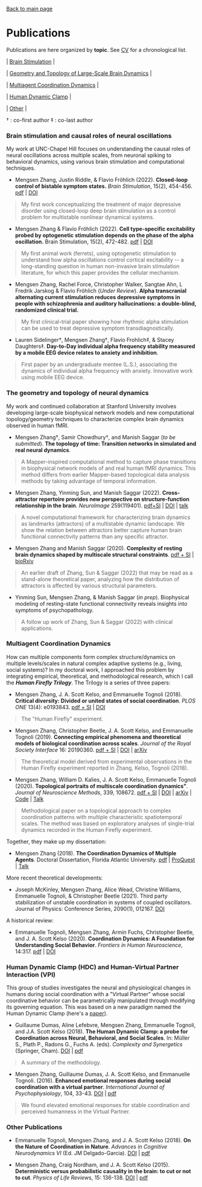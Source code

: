 [Back to main page](index.md) 
# Publications
Publications are here organized by __topic__. See [CV](/docs/MengsenZhang_CV.pdf) for a chronological list. 

| [Brain Stimulation](#brain-stimulation-and-causal-roles-of-neural-oscillations) | 

| [Geometry and Topology of Large-Scale Brain Dynamics](#the-geometry-and-topology-of-neural-dynamics) |

| [Multiagent Coordination Dynamics](#multiagent-coordination-dynamics) |

| [Human Dynamic Clamp](#human-dynamic-clamp-hdc-and-human-virtual-partner-interaction-vpi) |

| [Other](#other-publications) |

&dagger; : co-first author
&Dagger; : co-last author

### Brain stimulation and causal roles of neural oscillations
My work at UNC-Chapel Hill focuses on understanding the causal roles of neural oscillations across multiple scales, from neuronal spiking to behavioral dynamics, using various brain stimulation and computational techniques.

* Mengsen Zhang, Justin Riddle, & Flavio Fröhlich (2022). **Closed-loop control of bistable symptom states.** *Brain Stimulation*,
15(2), 454-456. 
[pdf](/docs/Zhang2022_bistablesymptom.pdf) | [DOI](https://doi.org/10.1016/j.brs.2022.02.010)
> My first work conceptualizing the treatment of major depressive disorder using closed-loop deep brain stimulation as a control problem for multistable nonlinear dynamical systems.

* Mengsen Zhang & Flavio Fröhlich (2022). **Cell type-specific excitability probed by optogenetic stimulation depends on the phase of the alpha oscillation.** Brain Stimulation, 15(2), 472-482. 
[pdf](/docs/Zhang2022_randomalpha.pdf) | [DOI](https://doi.org/10.1016/j.brs.2022.02.014)
> My first animal work (ferrets), using optogenetic stimulation to understand how alpha oscillations control cortical excitability -- a long-standing question in human non-invasive brain stimulation literature, for which this paper provides the cellular mechanism. 

* Mengsen Zhang, Rachel Force, Christopher Walker, Sangtae Ahn, L Fredrik Jarskog & Flavio Fröhlich (*Under Review*). **Alpha transcranial alternating current stimulation reduces depressive symptoms in people with schizophrenia and auditory hallucinations: a double-blind, randomized clinical trial.**
> My first clinical-trial paper showing how rhythmic alpha stimulation can be used to treat depressive symptom transdiagnostically. 

* Lauren Sidelinger&dagger;, Mengsen Zhang&dagger;, Flavio Frohlich&Dagger;, & Stacey Daughters&Dagger;. **Day-to-Day individual alpha frequency stability measured by a mobile EEG device relates to anxiety and inhibition**.
> First paper by an undergraduate mentee (L.S.), associating the dynamics of individual alpha frequency with anxiety. Innovative work using mobile EEG device. 

### The geometry and topology of neural dynamics
My work and continued collaboration at Stanford University involves developing large-scale biophysical network models and new computational topology/geometry techniques to characterize complex brain dynamics observed in human fMRI.

* Mengsen Zhang&dagger;, Samir Chowdhury&dagger;, and Manish Saggar (*to be submitted*). **The topology of time: Transition networks in simulated and real neural dynamics**.
> A Mapper-inspired computational method to capture phase transitions in biophysical network models of and real human fMRI dynamics. This method differs from earlier Mapper-based topological data analysis methods by taking advantage of temporal information. 

* Mengsen Zhang, Yinming Sun, and Manish Saggar (2022). **Cross-attractor repertoire provides new perspective on structure-function
relationship in the brain**. *NeuroImage* 259(119401). 
[pdf+SI](/docs/Zhang_2022_W3C_full) | [DOI](https://doi.org/10.1016/j.neuroimage.2022.119401) | [talk](https://youtu.be/8HJ42Kg-fTc)
> A novel computational framework for characterizing brain dynamics as landmarks (attractors) of a multistable dynamic landscape. We show the relation between attractors better capture human brain functional connectivity patterns than any specific attractor. 

* Mengsen Zhang and Manish Saggar (2020). **Complexity of resting brain dynamics shaped by multiscale structural constraints**. 
[pdf + SI](/docs/Zhang_2020biorxiv_W3C) | [bioRxiv](https://www.biorxiv.org/content/10.1101/2020.05.14.097196v2?versioned=true) 
> An earlier draft of Zhang, Sun & Saggar (2022) that may be read as a stand-alone theoretical paper, analyzing how the distribution of attractors is affected by various structural parameters. 

* Yinming Sun, Mengsen Zhang, & Manish Saggar (*in prep*). Biophysical modeling of resting-state functional connectivity reveals insights into symptoms of psychopathology.
> A follow up work of Zhang, Sun & Saggar (2022) with clinical applications. 

### Multiagent Coordination Dynamics
How can multiple components form complex structure/dynamics on multiple levels/scales in natural complex adaptive systems (e.g., living, social systems)? In my doctoral work, I approached this problem by integrating empirical, theoretical, and methodological research, which I call the ***Human Firefly Trilogy***. The Trilogy is a series of three papers: 

* Mengsen Zhang, J. A. Scott Kelso, and Emmanuelle Tognoli (2018). **Critical diversity: Divided or united states of social coordination**. *PLOS ONE* 13(4): e0193843. 
[pdf + SI](/docs/ZhangEtal_2018_Firefly_wSI.pdf)  | [DOI](https://doi.org/10.1371/journal.pone.0193843) 
> The "Human Firefly" experiment.

* Mengsen Zhang, Christopher Beetle, J. A. Scott Kelso, and Emmanuelle Tognoli (2019). **Connecting empirical phenomena and theoretical models of biological coordination across scales**. *Journal of the Royal Society Interface* 16: 20190360. 
[pdf + SI](/docs/Zhang2019_CoordinationAcrossScales_wSI.pdf) | [DOI](https://doi.org/10.1098/rsif.2019.0360) |
[arXiv](https://arxiv.org/abs/1812.00423)
> The theoretical model derived from experimental observations in the Human Firefly experiment reported in Zhang, Kelso, Tognoli (2018).

* Mengsen Zhang, William D. Kalies, J. A. Scott Kelso, Emmanuelle Tognoli (2020). **Topological portraits of multiscale coordination dynamics"**. *Journal of Neuroscience Methods*, 339, 108672. 
[pdf + SI](/docs/ZhangKKT2020_fireflyTDA_wSI.pdf) | [DOI](https://doi.org/10.1016/j.jneumeth.2020.108672) | [arXiv](https://arxiv.org/abs/1909.08809) | [Code](https://github.com/mengsenz/TopoDynamics) | [Talk](https://crowdcast.io/e/neuromatch/8)
> Methodological paper on a topological approach to complex coordination patterns with multiple characteristic spatiotemporal scales. The method was based on exploratory analyses of single-trial dynamics recorded in the Human Firefly experiment.

Together, they make up my dissertation:

* Mengsen Zhang (2018). **The Coordination Dynamics of Multiple Agents**. Doctoral Dissertation, Florida Atlantic University. 
[pdf](/docs/Zhang_2018FAU_MultiagentCoordination.pdf) | 
[ProQuest](https://pqdtopen.proquest.com/pubnum/10979968.html) | [Talk](https://youtu.be/37jR5IN1x78)

More recent theoretical developments:

* Joseph McKinley, Mengsen Zhang, Alice Wead, Christine Williams, Emmanuelle Tognoli, & Christopher Beetle (2021). Third party stabilization of unstable coordination in systems of coupled oscillators. Journal of Physics: Conference Series, 2090(1), 012167. 
[DOI](https://doi.org/10.1088/1742-6596/2090/1/012167)

A historical review:

* Emmanuelle Tognoli, Mengsen Zhang, Armin Fuchs, Christopher Beetle, and J. A. Scott Kelso (2020). **Coordination Dynamics: A Foundation for Understanding Social Behavior**. *Frontiers in Human Neuroscience*, 14:317.
[pdf](/docs/Tognoli2020_FoundationforSocialBehavior.pdf) | [DOI](https://www.frontiersin.org/article/10.3389/fnhum.2020.00317)


### Human Dynamic Clamp (HDC) and Human-Virtual Partner Interaction (VPI)
This group of studies investigates the neural and physiological changes in humans during social coordination with a "Virtual Partner" whose social coordinative behavior can be parametrically manipulated through modifying its governing equation. This was based on a new paradigm named the Human Dynamic Clamp (here's a [paper](https://doi.org/10.1073/pnas.1407486111)).

* Guillaume Dumas, Aline Lefebvre, Mengsen Zhang, Emmanuelle Tognoli, and J.A. Scott Kelso (2018). **The Human Dynamic Clamp: a probe for Coordination across Neural, Behavioral, and Social Scales**. In: Müller S., Plath P., Radons G., Fuchs A. (eds). *Complexity and Synergetics* (Springer, Cham). 
[DOI](https://doi.org/10.1007/978-3-319-64334-2_24) | [pdf](/docs/DumasEtal_2018_CNS.pdf)
> A summary of the methodology. 

* Mengsen Zhang, Guillaume Dumas, J. A. Scott Kelso, and Emmanuelle Tognoli. (2016). **Enhanced emotional responses during social coordination with a virtual partner**. *International Journal of Psychophysiology*, 104, 33-43. 
[DOI](http://dx.doi.org/10.1016/j.ijpsycho.2016.04.001) | [pdf](/docs/Zhang_2016_emotionVPI_final.pdf)
> We found elevated emotional responses for stable coordination and perceived humanness in the Virtual Partner.

### Other Publications
* Emmanuelle Tognoli, Mengsen Zhang, and J. A. Scott Kelso (2018). **On the Nature of Coordination in Nature**. *Advances in Cognitive Neurodynamics VI* (Ed. JM Delgado-Garcia). 
[DOI](https://doi.org/10.1007/978-981-10-8854-4_48) | [pdf](/docs/Tognoli_etal_NCN2018.pdf)

* Mengsen Zhang, Craig Nordham, and J. A. Scott Kelso (2015). **Deterministic versus probabilistic causality in the brain: to cut or not to cut**. *Physics of Life Review*s, 15: 136-138. 
[DOI](http://dx.doi.org/10.1016/j.plrev.2015.10.002) | [pdf](/docs/Zhang_2015_causality.pdf)


